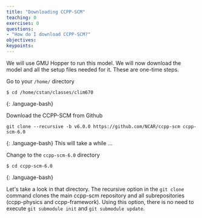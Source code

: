 ```yaml
---
title: "Downloading CCPP-SCM"
teaching: 0
exercises: 0 
questions:
- "How do I download CCPP-SCM?"
objectives:
keypoints:
---
```


We will use GMU Hopper to run this model.
We will now download the model and all the setup files needed for it. These are one-time steps.

Go to your `/home/` directory 
~~~
$ cd /home/cstan/classes/clim670
~~~
{: .language-bash}

Download the CCPP-SCM from Github
~~~
git clone --recursive -b v6.0.0 https://github.com/NCAR/ccpp-scm ccpp-scm-6.0 
~~~
{: .language-bash}
This will take a while ...

Change to the `ccpp-scm-6.0` directory
~~~
$ cd ccpp-scm-6.0
~~~
{: .language-bash}

Let's take a look in that directory. 
The recursive option in the `git clone` command clones the main ccpp-scm repository and all subrepositories (ccpp-physics and ccpp-framework). Using this option, there is no need to execute `git submodule init` and `git submodule update`.
